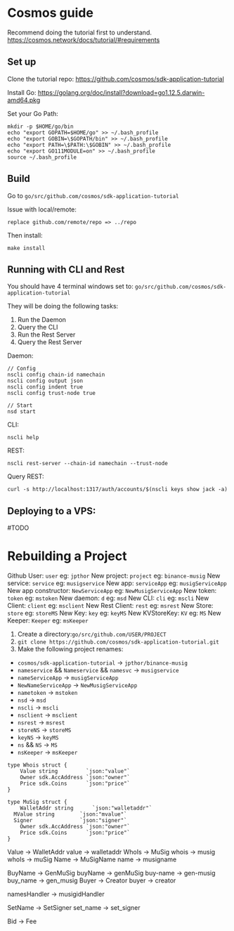 # Cosmos guide

Recommend doing the tutorial first to understand.
https://cosmos.network/docs/tutorial/#requirements


## Set up

Clone the tutorial repo:
https://github.com/cosmos/sdk-application-tutorial


Install Go:
https://golang.org/doc/install?download=go1.12.5.darwin-amd64.pkg

Set your Go Path:
```
mkdir -p $HOME/go/bin
echo "export GOPATH=$HOME/go" >> ~/.bash_profile
echo "export GOBIN=\$GOPATH/bin" >> ~/.bash_profile
echo "export PATH=\$PATH:\$GOBIN" >> ~/.bash_profile
echo "export GO111MODULE=on" >> ~/.bash_profile
source ~/.bash_profile
```

## Build

Go to `go/src/github.com/cosmos/sdk-application-tutorial`

Issue with local/remote:
```
replace github.com/remote/repo => ../repo
```

Then install:
```
make install
```

## Running with CLI and Rest

You should have 4 terminal windows set to: `go/src/github.com/cosmos/sdk-application-tutorial`

They will be doing the following tasks:
1. Run the Daemon
2. Query the CLI
3. Run the Rest Server
4. Query the Rest Server

Daemon:
```
// Config
nscli config chain-id namechain
nscli config output json
nscli config indent true
nscli config trust-node true

// Start
nsd start
```

CLI:
```
nscli help
```

REST:
```
nscli rest-server --chain-id namechain --trust-node
```

Query REST:
```
curl -s http://localhost:1317/auth/accounts/$(nscli keys show jack -a)
```


## Deploying to a VPS:

#TODO


# Rebuilding a Project

Github User: `user` eg: `jpthor`
New project: `project` eg: `binance-musig`
New service: `service` eg: `musigservice`
New app: `serviceApp` eg: `musigServiceApp`
New app constructor: `NewServiceApp` eg: `NewMusigServiceApp`
New token: `token` eg: `mstoken`
New daemon: `d` eg: `msd`
New CLI: `cli` eg: `mscli`
New Client: `client` eg: `msclient`
New Rest Client: `rest` eg: `msrest`
New Store: `store` eg: `storeMS`
New Key: `key` eg: `keyMS`
New KVStoreKey: `KV` eg: `MS`
New Keeper: `Keeper` eg: `msKeeper`



1) Create a directory:`go/src/github.com/USER/PROJECT`
2) `git clone https://github.com/cosmos/sdk-application-tutorial.git`
3) Make the following project renames:

- `cosmos/sdk-application-tutorial` -> `jpthor/binance-musig`
- `nameservice` && `Nameservice` && `namesvc` -> `musigservice`
- `nameServiceApp` -> `musigServiceApp`
- `NewNameServiceApp` -> `NewMusigServiceApp`
- `nametoken` -> `mstoken`
- `nsd` -> `msd`
- `nscli` -> `mscli`
- `nsclient` -> `msclient`
- `nsrest` -> `msrest`
- `storeNS` -> `storeMS`
- `keyNS` -> `keyMS`
- `ns` && `NS` -> `MS`
-  `nsKeeper` -> `msKeeper`


```
type Whois struct {
	Value string         `json:"value"`
	Owner sdk.AccAddress `json:"owner"`
	Price sdk.Coins      `json:"price"`
}
```

```
type MuSig struct {
	WalletAddr string      `json:"walletaddr"`
  MValue string        `json:"mvalue"`
  Signer               `json:"signer"`
	Owner sdk.AccAddress `json:"owner"`
	Price sdk.Coins      `json:"price"`
}
```

Value -> WalletAddr
value -> walletaddr
WhoIs -> MuSig
whois -> musig
whoIs -> muSig
Name -> MuSigName
name -> musigname

BuyName -> GenMuSig
buyName -> genMuSig
buy-name -> gen-musig
buy_name -> gen_musig
Buyer -> Creator
buyer -> creator

namesHandler -> musigidHandler

SetName -> SetSigner
set_name -> set_signer

Bid -> Fee

